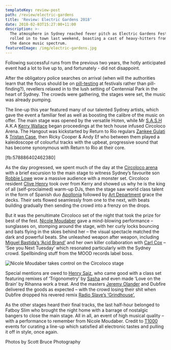 ```yaml
---
templateKey: review-post
path: /review/electric-gardens
title: 'Review: Electric Gardens 2018'
date: 2018-02-03T15:27:00+11:00
description: >-
  The atmosphere in Sydney reached fever pitch as Electric Gardens Festival
  rolled in to town last weekend, boasting a cast of heavy-hitters from across
  the dance music spectrum. 
featuredImage: /img/electric-gardens.jpg
---
```

Following successful runs from the previous two years, the hotly anticipated event had a lot to live up to, and fortunately - did not disappoint. 

After the obligatory police searches on arrival (when will the authorities learn that the focus should be on [pill-testing](https://l.facebook.com/l.php?u=https%3A%2F%2Fwww.theguardian.com%2Fcommentisfree%2F2018%2Fjan%2F29%2Fpill-testing-is-proven-i-am-hardstyle-shows-how-much-we-need-it&h=ATP4GCI7Ml1yX8vpoTP1oV1eiwldVORM_KCVUOGa-NybQKtkgGOCf5UaSK4pZHH0pixvnlzwN-Jd74caPOHTYv-OIMmJSRrEK64vPzYJBFhAOUJzFqvUz1UgnwIP1jnoh8Oey0Rf) at festivals rather than pill-finding?), revellers relaxed in to the lush setting of Centennial Park in the heart of Sydney. The crowds were gathering, the stages were set, the music was already pumping.

The line-up this year featured many of our talented Sydney artists, which gave the event a familiar feel as well as boosting the calibre of the music on offer. The main stage was opened by the versatile Hoten, while Mr [S.A.S.H](https://www.facebook.com/sashsundays/) A.K.A [Kerry Wallace](https://www.facebook.com/Kerry-Wallace-170152376404195/) began proceedings at the tech house infused Circoloco Arena. The Hangout was kickstarted by Return to Rio regulars [Zankee Gulati](https://www.facebook.com/Zankee/) & [Tristan Case](https://www.facebook.com/djtristancase), then Ricky Cooper & Andy Ef who between them played a kaleidoscope of colourful tracks with the upbeat, progressive sound that has become synonymous with Return to Rio at their core. 

\[fb:578886402462380]

As the day progressed, we spent much of the day at the [Circoloco arena](https://www.facebook.com/circolocoibiza) with a brief excursion to the main stage to witness Sydney’s favourite son [Robbie Lowe](https://www.facebook.com/robbielowemusic/) wow a massive audience with a monster set. Circoloco resident [Clive Henry](https://www.facebook.com/clivehenrymusic/) took over from Kerry and showed us why he is the king of all (self-proclaimed) warm-up DJs, then the stage saw world class talent in the form of Spanish duo [Apollonia](https://www.facebook.com/ApolloniaMusic/) followed by [Art Department](https://www.facebook.com/artdepartmentmusic/) grace the decks. Their sets flowed seamlessly from one to the next, with beats building gradually then sending the crowd into a frenzy on the drops.  

But it was the penultimate Circoloco set of the night that took the prize for best of the fest. [Nicole Moudaber](https://www.facebook.com/officialnicolemoudaber) gave a mind-blowing performance – sunglasses on, stomping around the stage, with her curly locks bouncing and bats flying in the skies behind her – the visual spectacle matched the dark and powerful beats. She unleashed weapon after weapon, including [Miguel Bastida’s ‘Acid Brand’](https://l.facebook.com/l.php?u=https%3A%2F%2Fwww.beatport.com%2Ftrack%2Facid-brand-original-mix%2F9726337&h=ATPLsgX4Kqj13zTVPSmuhvxnQ4XqC6KX8Evilyx9hAZyHJXO_BPW39HhEOigfS9n_c9nq2HsmyXs-6-WwwupojMg8coFsY_M8B20KAHmDYwTjt05tBFzuEEu6A-7gSPrqzV39n_D) and her own killer collaboration with [Carl Cox](https://www.facebook.com/carlcox247/) – ‘See you Next Tuesday’ which resonated particularly with the Sydney crowd. Spellbinding stuff from the MOOD records label boss. 

![Nicole Moudaber takes control on the Circoloco stage](/img/nicole-moudaber.jpg)



Special mentions are owed to [Henry Saiz](https://www.facebook.com/HenrySaizOfficial/), who came good with a class set featuring remixes of ‘Trigonometry’ by [Sasha](https://www.facebook.com/sasha/) and even made ‘Love on the Brain’ by Rihanna work a treat. And the masters [Jeremy Olander](https://www.facebook.com/jeremyolander/) and Dubfire delivered the goods as expected – with the crowd losing their shit when Dubfire dropped his revered remix [Radio Slave’s ‘Grindhouse’. ](https://l.facebook.com/l.php?u=https%3A%2F%2Fwww.beatport.com%2Ftrack%2Fgrindhouse-dubfire-terror-planet-remix%2F804648%3Fgclid%3DEAIaIQobChMIydu9oe2F2QIVBspkCh3jagqMEAAYASAAEgKa9fD_BwE&h=ATPG4aPgdvgAnY6JfJsQywOcxuK9X1xreQ85y_tbumQuvhmnWBLGOW4wYnwzLINgOmLCneCqFo7-xuaBrFPIkAfDIieZKeZZ72h6Y1hlFpqIq--5_CKJU_D0V6mC1LwCLm2ethtI)

As the other stages heard their final tracks, the last half-hour belonged to Fatboy Slim who brought the night home with a barrage of nostalgic bangers to close the main stage. All in all, an event of high musical quality – with a performance to remember from Nicole Moudaber. Credit to [T1000](https://www.facebook.com/T1000events/) events for curating a line-up which satisfied all electronic tastes and pulling it off in style, once again.

Photos by Scott Bruce Photography
